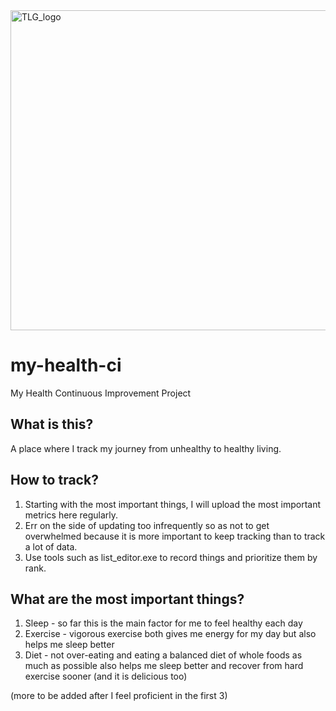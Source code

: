 <img width="512" alt="TLG_logo" src="https://github.com/user-attachments/assets/b94b009d-539b-488a-b8d1-183df51bfb12">

# my-health-ci
My Health Continuous Improvement Project

## What is this?
A place where I track my journey from unhealthy to healthy living.

## How to track?
1. Starting with the most important things, I will upload the most important metrics here regularly.
0. Err on the side of updating too infrequently so as not to get overwhelmed because it is more important to keep tracking than to track a lot of data.
0. Use tools such as list_editor.exe to record things and prioritize them by rank.

## What are the most important things?
1. Sleep - so far this is the main factor for me to feel healthy each day
2. Exercise - vigorous exercise both gives me energy for my day but also helps me sleep better
3. Diet - not over-eating and eating a balanced diet of whole foods as much as possible also helps me sleep better and recover from hard exercise sooner (and it is delicious too)

(more to be added after I feel proficient in the first 3)

